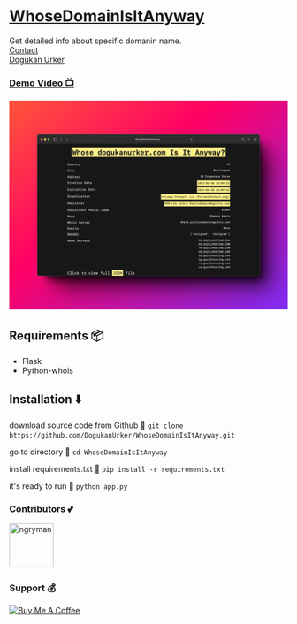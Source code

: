 # [WhoseDomainIsItAnyway](https://dogukanurker.com/flaskweather)

Get detailed info about specific domanin name.
<br/>
[Contact](mailto:dogukanurker@icloud.com)<br/>
[Dogukan Urker](https://dogukanurker.com)
### [Demo Video 📺](https://youtu.be/uxESOVLsfus?si=NjwJz0HeVmyCDcdS)
![appDesktop](/appImage.png)

## Requirements 📦

- Flask
- Python-whois

## Installation ⬇️

download source code from Github 💾
`git clone https://github.com/DogukanUrker/WhoseDomainIsItAnyway.git`

go to directory 📁
`cd WhoseDomainIsItAnyway`

install requirements.txt 🔽
`pip install -r requirements.txt`

it's ready to run 🎉
`python app.py`

### Contributors 💕

<a href="https://github.com/dogukanurker"><img src="https://avatars.githubusercontent.com/u/62756402" title="ngryman" width="80" height="80"></a>

### Support 💰

<a href="https://dogukanurker.com/donate" target="_blank"><img src="https://cdn.buymeacoffee.com/buttons/v2/arial-red.png" alt="Buy Me A Coffee" style="height: 60px !important;width: 217px !important;" ></a>

